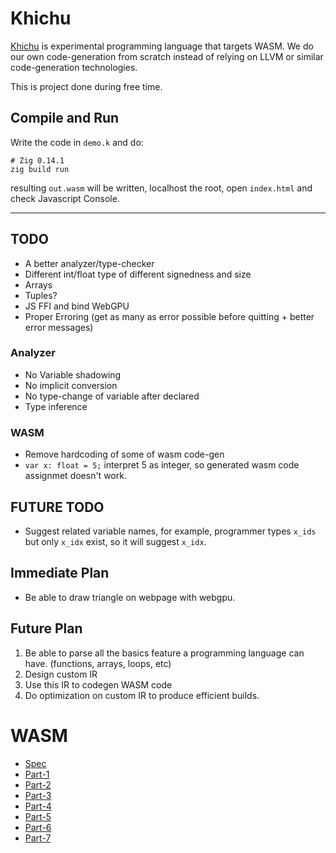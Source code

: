# Khichu

[Khichu](https://en.wikipedia.org/wiki/Khichu) is experimental programming language that targets WASM. We do our own code-generation from scratch instead of relying on LLVM or similar code-generation technologies.

This is project done during free time.

## Compile and Run

Write the code in `demo.k` and do:

```
# Zig 0.14.1
zig build run
```

resulting `out.wasm` will be written, localhost the root, open `index.html` and check Javascript Console.

---

## TODO

- A better analyzer/type-checker
- Different int/float type of different signedness and size
- Arrays
- Tuples?
- JS FFI and bind WebGPU
- Proper Erroring (get as many as error possible before quitting + better error messages)

### Analyzer

- No Variable shadowing
- No implicit conversion
- No type-change of variable after declared
- Type inference

### WASM

- Remove hardcoding of some of wasm code-gen
- `var x: float = 5;` interpret 5 as integer, so generated wasm code assignmet doesn't work.

## FUTURE TODO

- Suggest related variable names, for example, programmer types `x_ids` but only `x_idx` exist, so it will suggest `x_idx`.

## Immediate Plan

- Be able to draw triangle on webpage with webgpu.

## Future Plan

1. Be able to parse all the basics feature a programming language can have. (functions, arrays, loops, etc)
2. Design custom IR
3. Use this IR to codegen WASM code
4. Do optimization on custom IR to produce efficient builds.

# WASM

- [Spec](https://webassembly.github.io/spec/core/)
- [Part-1](https://coinexsmartchain.medium.com/wasm-introduction-part-1-binary-format-57895d851580)
- [Part-2](https://coinexsmartchain.medium.com/wasm-introduction-part-2-instruction-set-operand-stack-38e5171b52e6)
- [Part-3](https://coinexsmartchain.medium.com/wasm-introduction-part-3-memory-7426f19c9624)
- [Part-4](https://coinexsmartchain.medium.com/wasm-introduction-part-4-function-call-9ddf62272f15)
- [Part-5](https://coinexsmartchain.medium.com/wasm-introduction-part-5-control-instructions-1cc21a180618)
- [Part-6](https://coinexsmartchain.medium.com/wasm-introduction-part-6-table-indirect-call-65ad0404b003)
- [Part-7](https://coinexsmartchain.medium.com/wasm-introduction-part-7-text-format-2d608e50daab)
